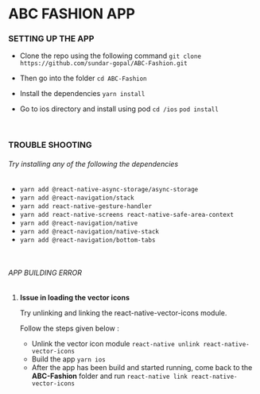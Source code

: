 # ABC FASHION APP

### SETTING UP THE APP

- Clone the repo using the following command
`git clone https://github.com/sundar-gopal/ABC-Fashion.git`

- Then go into the folder
`cd ABC-Fashion`

- Install the dependencies
`yarn install`

- Go to ios directory and install using pod
	`cd /ios`
	`pod install`
<br>

### TROUBLE SHOOTING

###### Try installing any of the following the dependencies

- `yarn add @react-native-async-storage/async-storage`
- `yarn add @react-navigation/stack`
- `yarn add react-native-gesture-handler`
- `yarn add react-native-screens react-native-safe-area-context`
- `yarn add @react-navigation/native`
- `yarn add @react-navigation/native-stack`
- `yarn add @react-navigation/bottom-tabs`

<br>

 ###### APP BUILDING ERROR
1. **Issue in loading the vector icons**

	Try unlinking and linking the react-native-vector-icons module.

	Follow the steps given below :
	- Unlink the vector icon module
	`react-native unlink react-native-vector-icons`
	- Build the app 
	  `yarn ios`	    
	- After the app has been build and started running, come back to the **ABC-Fashion** folder and run
`react-native link react-native-vector-icons`